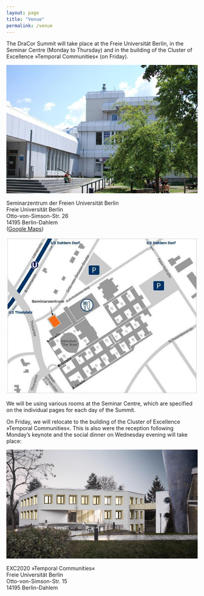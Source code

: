 ```yaml
---
layout: page
title: "Venue"
permalink: /venue
---
```


The DraCor Summit will take place at the Freie Universität Berlin, in the Seminar Centre (Monday to Thursday) and in the building of the Cluster of Excellence »Temporal Communities« (on Friday).

![Seminarzentrum FU Berlin (Eingang Thielallee)](assets/images/seminarzentrum_eingang_thielallee.jpg)
<!-- image source: https://www.fu-berlin.de/sites/rosila/Media/Eingang_Thielallee.jpg -->

Seminarzentrum der Freien Universität Berlin\
Freie Universität Berlin\
Otto-von-Simson-Str. 26\
14195 Berlin-Dahlem\
([Google Maps](https://maps.app.goo.gl/36njoSqBsPzg7w3s7))

![Seminarzentrum FU Berlin (Lage)](assets/images/seminarzentrum_lage.jpg)
<!-- image source: https://www.fu-berlin.de/sites/rosila/Media/seminarzentrum.jpg -->

We will be using various rooms at the Seminar Centre, which are specified on the individual pages for each day of the Summit.

On Friday, we will relocate to the building of the Cluster of Excellence »Temporal Communities«. This is also were the reception following Monday’s keynote and the social dinner on Wednesday evening will take place:

![Clustergebäude (Otto-von-Simson-Straße 15)](assets/images/otto-von-simson-str-15.jpg)
<!-- image source: https://www.fu-berlin.de/sites/abt-3/Bauprojekte1/neubau-geisteswissenschaftliche-nutzung/OVS15-2.jpg -->

EXC2020 »Temporal Communities«\
Freie Universität Berlin\
Otto-von-Simson-Str. 15\
14195 Berlin-Dahlem
